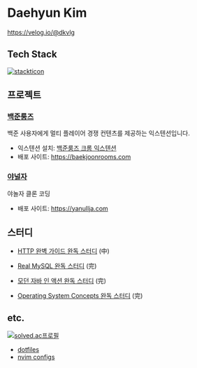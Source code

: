 <!--![dqgthb](https://capsule-render.vercel.app/api?type=slice&color=auto&height=200&text=dqgthb&fontAlign=70&rotate=13&fontAlignY=25&desc=&descAlign=70.&descAlignY=44) -->

# Daehyun Kim

https://velog.io/@dkvlg

## Tech Stack

[![stackticon](https://firebasestorage.googleapis.com/v0/b/stackticon-81399.appspot.com/o/images%2F1704348593984?alt=media&token=382457e9-98a0-4702-a086-85154186f74e)](https://github.com/msdio/stackticon)

## 프로젝트

### [백준룸즈](https://github.com/boostcampwm2023/web15-BaekjoonRooms)

백준 사용자에게 멀티 플레이어 경쟁 컨텐츠를 제공하는 익스텐션입니다.

- 익스텐션 설치: [백준룸즈 크롬 익스텐션](https://chromewebstore.google.com/detail/baekjoonrooms/fndogmcoaeenjcihljbahpdlfinkepeh?hl=ko)
- 배포 사이트: <https://baekjoonrooms.com>

### [야널자](https://github.com/battlecruisers/yanullja)

야놀자 클론 코딩

- 배포 사이트: <https://yanullja.com>

## 스터디

- [HTTP 완벽 가이드 완독 스터디](https://github.com/vimkim/http-the-definitive-guide) (中)

- [Real MySQL 완독 스터디](https://github.com/vimkim/real-mysql-8.0) (完)

- [모던 자바 인 액션 완독 스터디](https://github.com/vimkim/modern-java-in-action) (完)

- [Operating System Concepts 완독 스터디](https://github.com/vimkim/operating-system-concepts) (完)

## etc.

[![solved.ac프로필](http://mazassumnida.wtf/api/v2/generate_badge?boj=dkbkjn)](https://solved.ac/dkbkjn)

- [dotfiles](https://github.com/vimkim/dotfiles)
- [nvim configs](https://github.com/vimkim/kickstart.nvim)
